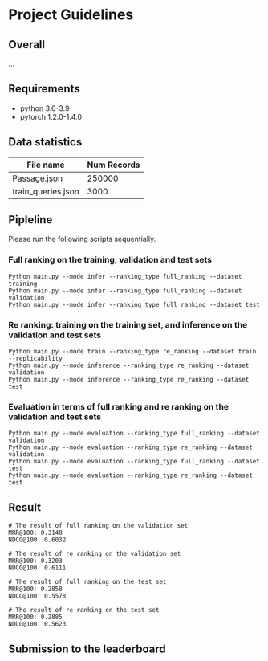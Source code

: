 # Project Guidelines

## Overall
...

## Requirements 
* python 3.6-3.9
* pytorch 1.2.0-1.4.0

## Data statistics

| File name          | Num Records              |
| ------------------ | ------------------------ |
| Passage.json       | 250000                   |
| train_queries.json | 3000                     |


## Pipleline
Please run the following scripts sequentially.

### Full ranking on the training, validation and test sets
```
Python main.py --mode infer --ranking_type full_ranking --dataset training
Python main.py --mode infer --ranking_type full_ranking --dataset validation
Python main.py --mode infer --ranking_type full_ranking --dataset test
```

### Re ranking: training on the training set, and inference on the validation and test sets
```
Python main.py --mode train --ranking_type re_ranking --dataset train --replicability
Python main.py --mode inference --ranking_type re_ranking --dataset validation
Python main.py --mode inference --ranking_type re_ranking --dataset test
```

### Evaluation in terms of full ranking and re ranking on the validation and test sets
```
Python main.py --mode evaluation --ranking_type full_ranking --dataset validation
Python main.py --mode evaluation --ranking_type re_ranking --dataset validation
Python main.py --mode evaluation --ranking_type full_ranking --dataset test
Python main.py --mode evaluation --ranking_type re_ranking --dataset test
```

## Result
```
# The result of full ranking on the validation set
MRR@100: 0.3148
NDCG@100: 0.6032

# The result of re ranking on the validation set
MRR@100: 0.3203
NDCG@100: 0.6111

# The result of full ranking on the test set
MRR@100: 0.2858
NDCG@100: 0.5578

# The result of re ranking on the test set
MRR@100: 0.2885
NDCG@100: 0.5623
```
## Submission to the leaderboard
